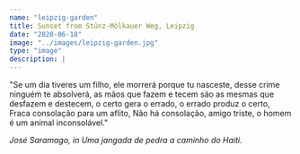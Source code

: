 ```yaml
---
name: "leipzig-garden"
title: Sunset from Stünz-Mölkauer Weg, Leipzig
date: "2020-06-18"
image: "../images/leipzig-garden.jpg"
type: "image"
description: |
---
```


"Se um dia tiveres um filho, ele morrerá porque tu nasceste, desse crime ninguém te absolverá, as mãos que fazem e tecem são as mesmas que desfazem e destecem, o certo gera o errado, o errado produz o certo, Fraca consolação para um aflito, Não há consolação, amigo triste, o homem é um animal inconsolável."

<em>José Saramago, in Uma jangada de pedra a caminho do Haiti.</em>